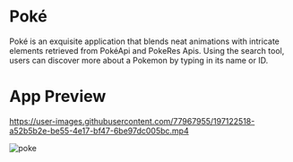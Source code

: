 # Poké
Poké is an exquisite application that blends neat animations with intricate elements retrieved from PokéApi and PokeRes Apis. Using the search tool, users can discover more about a Pokemon by typing in its name or ID.

# App Preview

https://user-images.githubusercontent.com/77967955/197122518-a52b5b2e-be55-4e17-bf47-6be97dc005bc.mp4

![poke](https://user-images.githubusercontent.com/77967955/196111344-0a576de5-cdb9-47c6-b72d-048c403b7727.png)

